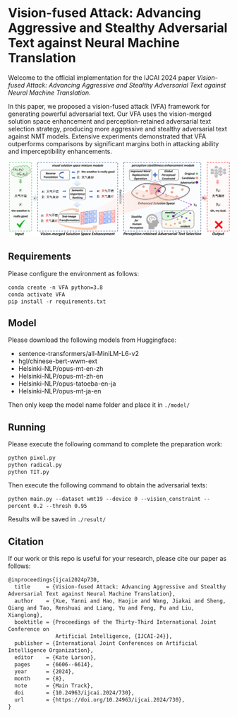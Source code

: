 # Vision-fused Attack: Advancing Aggressive and Stealthy Adversarial Text against Neural Machine Translation

Welcome to the official implementation for the IJCAI 2024 paper *Vision-fused Attack: Advancing Aggressive and Stealthy Adversarial Text against Neural Machine Translation*.

In this paper, we proposed a vision-fused attack (VFA) framework for generating powerful adversarial text. Our VFA uses the vision-merged solution space enhancement and perception-retained adversarial text selection strategy, producing more aggressive and stealthy adversarial text against NMT models. Extensive experiments demonstrated that VFA outperforms comparisons by significant margins both in attacking ability and imperceptibility enhancements. 

![framework](imgs/framework.png "framework")

## Requirements
Please configure the environment as follows:

```
conda create -n VFA python=3.8
conda activate VFA
pip install -r requirements.txt
```

## Model

Please download the following models from Huggingface:
- sentence-transformers/all-MiniLM-L6-v2
- hgl/chinese-bert-wwm-ext
- Helsinki-NLP/opus-mt-en-zh
- Helsinki-NLP/opus-mt-zh-en
- Helsinki-NLP/opus-tatoeba-en-ja
- Helsinki-NLP/opus-mt-ja-en

Then only keep the model name folder and place it in `./model/`

## Running
Please execute the following command to complete the preparation work:
```
python pixel.py
python radical.py
python TIT.py
```
Then execute the following command to obtain the adversarial texts:
```
python main.py --dataset wmt19 --device 0 --vision_constraint --percent 0.2 --thresh 0.95
```

Results will be saved in `./result/`

## Citation

If our work or this repo is useful for your research, please cite our paper as follows:

```
@inproceedings{ijcai2024p730,
  title     = {Vision-fused Attack: Advancing Aggressive and Stealthy Adversarial Text against Neural Machine Translation},
  author    = {Xue, Yanni and Hao, Haojie and Wang, Jiakai and Sheng, Qiang and Tao, Renshuai and Liang, Yu and Feng, Pu and Liu, Xianglong},
  booktitle = {Proceedings of the Thirty-Third International Joint Conference on
               Artificial Intelligence, {IJCAI-24}},
  publisher = {International Joint Conferences on Artificial Intelligence Organization},
  editor    = {Kate Larson},
  pages     = {6606--6614},
  year      = {2024},
  month     = {8},
  note      = {Main Track},
  doi       = {10.24963/ijcai.2024/730},
  url       = {https://doi.org/10.24963/ijcai.2024/730},
}
```